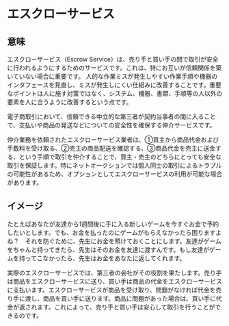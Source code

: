 # エスクローサービス
## 意味
エスクローサービス（Escrow Service）は、売り手と買い手の間で取引が安全に行われるようにするためのサービスです。これは、特にお互いが信頼関係を築いていない場合に重要です。
人的な作業ミスが発生しやすい作業手順や機器のインタフェースを見直し、ミスが発生しにくい仕組みに改善することです。重要なポイントは人に施す対策ではなく、システム、機器、書類、手順等の人以外の要素を人に合うように改善するという点です。

電子商取引において、信頼できる中立的な第三者が契約当事者の間に入ることで、支払いや商品の発送などについての安全性を確保する仲介サービスです。

仲介業務を依頼されたエスクローサービス業者は、①買主から商品代金および手数料を受け取る、②売主の商品配送を確認する、③商品代金を売主に送金する、という手順で取引を仲介することで、買主・売主のどちらにとっても安全な取引を保証します。特にネットオークションでは個人同士の取引によるトラブルの可能性があるため、オプションとしてエスクローサービスの利用が可能な場合があります。

## イメージ
たとえばあなたが友達から1週間後に手に入る新しいゲームを今すぐお金で予約したいとします。でも、お金を払ったのにゲームがもらえなかったら困りますよね？　それを防ぐために、先生にお金を預けておくことにします。友達がゲームをちゃんと持ってきたら、先生はそのお金を友達に渡すんです。もし友達がゲームを持ってこなかったら、先生はお金をあなたに返してくれます。

実際のエスクローサービスでは、第三者の会社がその役割を果たします。売り手は商品をエスクローサービスに送り、買い手は商品の代金をエスクローサービスに支払います。エスクローサービスが商品を受け取り、問題がなければ代金を売り手に渡し、商品を買い手に送ります。商品に問題があった場合は、買い手に代金が返されます。これによって、売り手と買い手は安心して取引を行うことができるのです。